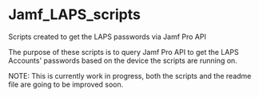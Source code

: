# Jamf_LAPS_scripts
Scripts created to get the LAPS passwords via Jamf Pro API

The purpose of these scripts is to query Jamf Pro API to get the LAPS Accounts' passwords based on the device the scripts are running on.

NOTE: This is currently work in progress, both the scripts and the readme file are going to be improved soon.
